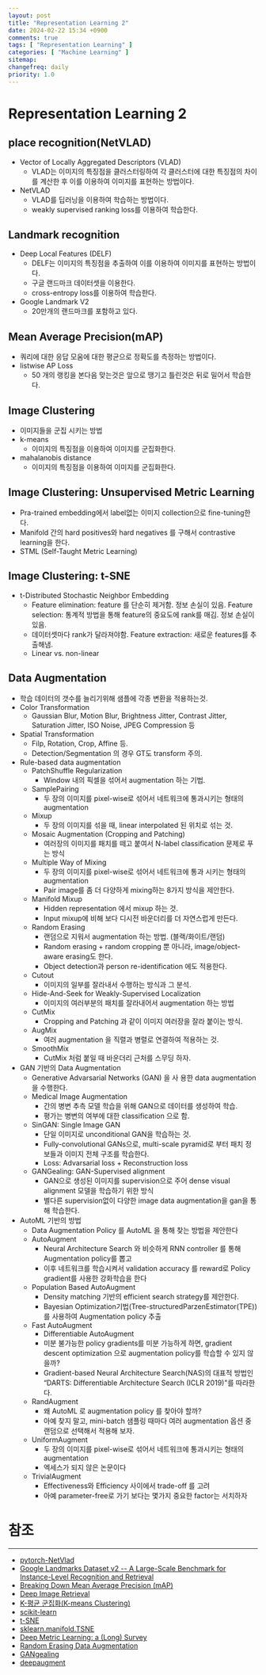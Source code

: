 ```yaml
---
layout: post
title: "Representation Learning 2"
date: 2024-02-22 15:34 +0900
comments: true
tags: [ "Representation Learning" ]
categories: [ "Machine Learning" ]
sitemap:
changefreq: daily
priority: 1.0
---
```


# Representation Learning 2

## place recognition(NetVLAD)
* Vector of Locally Aggregated Descriptors (VLAD)
  * VLAD는 이미지의 특징점을 클러스터링하여 각 클러스터에 대한 특징점의 차이를 계산한 후 이를 이용하여 이미지를 표현하는 방법이다.
* NetVLAD
  * VLAD를 딥러닝을 이용하여 학습하는 방법이다.
  * weakly supervised ranking loss를 이용하여 학습한다.

## Landmark recognition
* Deep Local Features (DELF)
  * DELF는 이미지의 특징점을 추출하여 이를 이용하여 이미지를 표현하는 방법이다.
  * 구글 랜드마크 데이터셋을 이용한다.
  * cross-entropy loss를 이용하여 학습한다.
* Google Landmark V2
  * 20만개의 랜드마크를 포함하고 있다.

## Mean Average Precision(mAP)
* 쿼리에 대한 응답 모움에 대한 평균으로 정확도를 측정하는 방법이다.
* listwise AP Loss 
  * 50 개의 랭킹을 본다음 맞는것은 앞으로 땡기고 틀린것은 뒤로 밀어서 학습한다.

## Image Clustering

* 이미지들을 군집 시키는 방법
* k-means
  * 이미지의 특징점을 이용하여 이미지를 군집화한다.
* mahalanobis distance
  * 이미지의 특징점을 이용하여 이미지를 군집화한다.


## Image Clustering: Unsupervised Metric Learning
* Pra-trained embedding에서 label없는 이미지 collection으로 fine-tuning한다.
* Manifold 간의 hard positives와 hard negatives 를 구해서 contrastive learning을 한다.
* STML (Self-Taught Metric Learning)

## Image Clustering: t-SNE
* t-Distributed Stochastic Neighbor Embedding
  * Feature elimination: feature 를 단순히 제거함. 정보 손실이 있음. Feature selection: 통계적 방법을 통해 feature의 중요도에 rank를 매김.
    정보 손실이 있음. 
  * 데이터셋마다 rank가 달라져야함. Feature extraction: 새로운 features를 추출해냄.
  * Linear vs. non-linear

## Data Augmentation
* 학습 데이터의 갯수를 늘리기위해 샘플에 각종 변환을 적용하는것.
* Color Transformation
  * Gaussian Blur, Motion Blur, Brightness Jitter, Contrast Jitter, Saturation Jitter, ISO Noise, JPEG Compression 등
* Spatial Transformation
  * Filp, Rotation, Crop, Affine 등.
  * Detection/Segmentation 의 경우 GT도 transform 주의.
* Rule-based data augmentation
  * PatchShuffle Regularization
    * Window 내의 픽셀을 섞어서 augmentation 하는 기법.
  * SamplePairing
      * 두 장의 이미지를 pixel-wise로 섞어서 네트워크에 통과시키는 형태의 augmentation
  * Mixup
    * 두 장의 이미지를 섞을 때, linear interpolated 된 위치로 섞는 것.
  * Mosaic Augmentation (Cropping and Patching)
    * 여러장의 이미지를 패치를 떼고 붙여서 N-label classification 문제로 푸는 방식
  * Multiple Way of Mixing
    * 두 장의 이미지를 pixel-wise로 섞어서 네트워크에 통과 시키는 형태의 augmentation
    * Pair image를 좀 더 다양하게 mixing하는 8가지 방식을 제안한다.
  * Manifold Mixup
    * Hidden representation 에서 mixup 하는 것.
    * Input mixup에 비해 보다 디시전 바운더리를 더 자연스럽게 만든다.
  * Random Erasing
    * 랜덤으로 지워서 augmentation 하는 방법. (블랙/화이트/랜덤)
    * Random erasing + random cropping 뿐 아니라, image/object-aware erasing도 한다.
    * Object detection과 person re-identification 에도 적용한다.
  * Cutout
    * 이미지의 일부를 잘라내서 수행하는 방식과 그 분석.
  * Hide-And-Seek for Weakly-Supervised Localization
    * 이미지의 여러부분의 패치를 잘라내어서 augmentation 하는 방법
  * CutMix
    * Cropping and Patching 과 같이 이미지 여러장을 잘라 붙이는 방식.
  * AugMix
    * 여러 augmentation 을 직렬과 병렬로 연결하여 적용하는 것.
  * SmoothMix
    * CutMix 처럼 붙일 때 바운더리 근처를 스무딩 하자.
* GAN 기반의 Data Augmentation
  * Generative Advarsarial Networks (GAN) 을 사 용한 data augmentation 을 수행한다.
  * Medical Image Augmentation
    * 간의 병변 추측 모델 학습을 위해 GAN으로 데이터를 생성하여 학습. 
    * 평가는 병변의 여부에 대한 classification 으로 함.
  * SinGAN: Single Image GAN
    * 단일 이미지로 unconditional GAN을 학습하는 것.
    * Fully-convolutional GANs으로, multi-scale pyramid로 부터 패치 정보들과 이미지 전체 구조를 학습한다.
    * Loss: Advarsarial loss + Reconstruction loss
  * GANGealing: GAN-Supervised alignment
    * GAN으로 생성된 이미지를 supervision으로 주어 dense visual alignment 모델을 학습하기 위한 방식
    * 별다른 supervision없이 다양한 image data augmentation을 gan을 통해 학습한다.
* AutoML 기반의 방법
  * Data Augmentation Policy 를 AutoML 을 통해 찾는 방법을 제안한다
  * AutoAugment
    * Neural Architecture Search 와 비슷하게 RNN controller 를 통해 Augmentation policy를 뽑고 
    * 이후 네트워크를 학습시켜서 validation accuracy 를 reward로 Policy gradient를 사용한 강화학습을 한다
  * Population Based AutoAugment
    * Density matching 기반의 efficient search strategy를 제안한다.
    * Bayesian Optimization기법(Tree-structuredParzenEstimator(TPE)) 를 사용하여 Augmentation policy 추출
  * Fast AutoAugment
    * Differentiable AutoAugment
    * 미분 불가능한 policy gradients를 미분 가능하게 하면, gradient descent optimization 으로 augmentation policy를 학습할 수 있지 않을까?
    * Gradient-based Neural Architecture Search(NAS)의 대표적 방법인 “DARTS: Differentiable Architecture Search (ICLR 2019)"를 따라한다.
  * RandAugment
    * 왜 AutoML 로 augmentation policy 를 찾아야 할까?
    * 아예 찾지 말고, mini-batch 샘플링 때마다 여러 augmentation 옵션 중 랜덤으로 선택해서 적용해 보자.
  * UniformAugment
    * 두 장의 이미지를 pixel-wise로 섞어서 네트워크에 통과시키는 형태의 augmentation
    * 엑세스가 되지 않은 논문이다
  * TrivialAugment
    * Effectiveness와 Efficiency 사이에서 trade-off 를 고려
    * 아예 parameter-free로 가기 보다는 몇가지 중요한 factor는 서치하자


# 참조
-----

* [pytorch-NetVlad](https://github.com/Nanne/pytorch-NetVlad/blob/master/netvlad.py)
* [Google Landmarks Dataset v2 -- A Large-Scale Benchmark for Instance-Level Recognition and Retrieval](https://arxiv.org/abs/2004.01804)
* [Breaking Down Mean Average Precision (mAP)](https://towardsdatascience.com/breaking-down-mean-average-precision-map-ae462f623a52)
* [Deep Image Retrieval](https://github.com/naver/deep-image-retrieval)
* [K-평균 군집화(K-means Clustering)](https://ratsgo.github.io/machine%20learning/2017/04/19/KC/)
* [scikit-learn](https://scikit-learn.org/stable/modules/clustering.html)
* [t-SNE](https://lvdmaaten.github.io/tsne/)
* [sklearn.manifold.TSNE](https://scikit-learn.org/stable/modules/generated/sklearn.manifold.TSNE.html)
* [Deep Metric Learning: a (Long) Survey](https://hav4ik.github.io/articles/deep-metric-learning-survey)
* [Random Erasing Data Augmentation](https://github.com/zhunzhong07/Random-Erasing)
* [GANgealing](https://www.wpeebles.com/gangealing)
* [deepaugment](https://github.com/barisozmen/deepaugment)
